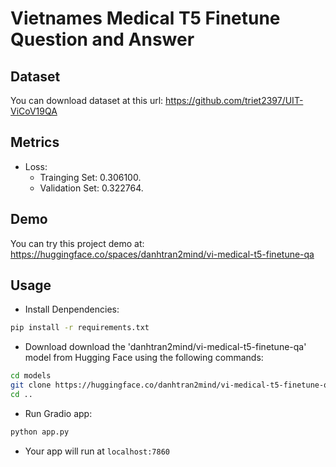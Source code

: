 # Vietnames Medical T5 Finetune Question and Answer
## Dataset
You can download dataset at this url: https://github.com/triet2397/UIT-ViCoV19QA
## Metrics
- Loss:
  - Trainging Set: 0.306100.
  - Validation Set: 0.322764.

## Demo
You can try this project demo at: https://huggingface.co/spaces/danhtran2mind/vi-medical-t5-finetune-qa

## Usage
- Install Denpendencies:
```bash
pip install -r requirements.txt
```
- Download download the 'danhtran2mind/vi-medical-t5-finetune-qa' model from Hugging Face using the following commands:
```bash
cd models
git clone https://huggingface.co/danhtran2mind/vi-medical-t5-finetune-qa
cd ..
```
- Run Gradio app:
```bash
python app.py
```
- Your app will run at `localhost:7860`
